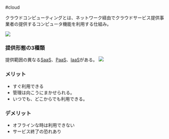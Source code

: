  #cloud

クラウドコンピューティングとは、ネットワーク経由でクラウドサービス提供事業者の提供するコンピュータ機能を利用する仕組み。


![](cloud_computer.jpg)

### 提供形態の3種類
提供範囲の異なる[SaaS](SaaS.md)、[PaaS](PaaS.md)、[IaaS](IaaS.md)がある。
![](SaaS_PaaS_IaaS.jpg)

### メリット
- すぐ利用できる
- 管理は向こうにまかせられる。
- いつでも、どこからでも利用できる。

### デメリット
- オフラインな時は利用できない
- サービス終了の恐れあり
